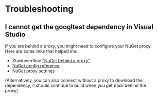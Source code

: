 # Troubleshooting

## I cannot get the googltest dependency in Visual Studio

If you are behind a proxy, you might need to configure your NuGet proxy. Here
are some links that helped me:

* Stackoverflow ["NuGet behind a proxy"](https://stackoverflow.com/questions/9232160/nuget-behind-a-proxy)
* [NuGet config reference](https://docs.microsoft.com/en-us/nuget/reference/nuget-config-file)
* [NuGet proxy settings](http://skolima.blogspot.com/2012/07/nuget-proxy-settings.html)

(Alternatively, you can also connect without a proxy to download the 
dependency, it should continue to build when you get back behind the proxy)
